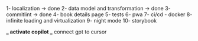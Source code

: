 1- localization -> done
2- data model and transformation -> done
3- commitlint -> done
4- book details page
5- tests
6- pwa
7- ci/cd - docker
8- infinite loading and virtualization
9- night mode
10- storybook

**_ activate copilot
_** connect gpt to cursor
